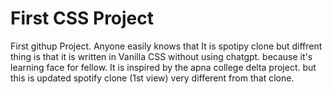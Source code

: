 # First CSS Project

First githup Project.
Anyone easily knows that It is spotipy clone but diffrent thing is that it is written in Vanilla CSS without using chatgpt. because it's learning face for fellow. It is inspired by
the apna college delta project.
but this is updated spotify clone (1st view)
very different from that clone.
